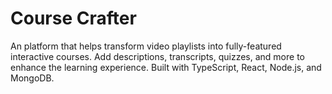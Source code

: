 # Course Crafter

An platform that helps transform video playlists into fully-featured interactive courses. Add descriptions, transcripts, quizzes, and more to enhance the learning experience. Built with TypeScript, React, Node.js, and MongoDB.
